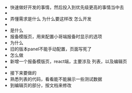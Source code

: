 - 快速做好开发的事情，然后投入到优先级更高的事情当中去
-
- 弄懂需求是什么 为什么要这样改 怎么开发
-
- 是什么
- 报备模版页，用来配置小哥端报备时显示的选项
- 为什么
- 旧的版本panel不能手动配置，页面写死了
- 怎么做
- 新增一个报备模版页，react端，主要涉及 列表，以及编辑页
-
- 接下来要做的
- 熟悉列表的代码，看看能不能展示一些测试数据
- 到编辑页的部分，按文档来修改
